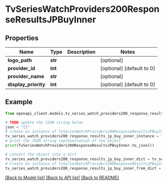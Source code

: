 # TvSeriesWatchProviders200ResponseResultsJPBuyInner


## Properties

Name | Type | Description | Notes
------------ | ------------- | ------------- | -------------
**logo_path** | **str** |  | [optional] 
**provider_id** | **int** |  | [optional] [default to 0]
**provider_name** | **str** |  | [optional] 
**display_priority** | **int** |  | [optional] [default to 0]

## Example

```python
from openapi_client.models.tv_series_watch_providers200_response_results_jp_buy_inner import TvSeriesWatchProviders200ResponseResultsJPBuyInner

# TODO update the JSON string below
json = "{}"
# create an instance of TvSeriesWatchProviders200ResponseResultsJPBuyInner from a JSON string
tv_series_watch_providers200_response_results_jp_buy_inner_instance = TvSeriesWatchProviders200ResponseResultsJPBuyInner.from_json(json)
# print the JSON string representation of the object
print(TvSeriesWatchProviders200ResponseResultsJPBuyInner.to_json())

# convert the object into a dict
tv_series_watch_providers200_response_results_jp_buy_inner_dict = tv_series_watch_providers200_response_results_jp_buy_inner_instance.to_dict()
# create an instance of TvSeriesWatchProviders200ResponseResultsJPBuyInner from a dict
tv_series_watch_providers200_response_results_jp_buy_inner_from_dict = TvSeriesWatchProviders200ResponseResultsJPBuyInner.from_dict(tv_series_watch_providers200_response_results_jp_buy_inner_dict)
```
[[Back to Model list]](../README.md#documentation-for-models) [[Back to API list]](../README.md#documentation-for-api-endpoints) [[Back to README]](../README.md)


